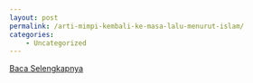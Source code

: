 ```yaml
---
layout: post
permalink: /arti-mimpi-kembali-ke-masa-lalu-menurut-islam/
categories:
    - Uncategorized
---
```


[Baca Selengkapnya](/10)